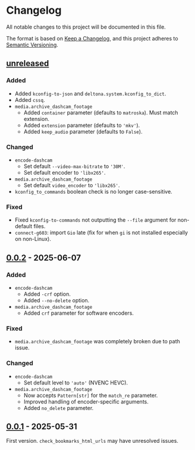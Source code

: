 <!-- markdownlint-configure-file {"MD024": { "siblings_only": true } } -->

# Changelog

All notable changes to this project will be documented in this file.

The format is based on [Keep a Changelog](https://keepachangelog.com/en/1.0.0/), and this project
adheres to [Semantic Versioning](https://semver.org/spec/v2.0.0.html).

## [unreleased]

### Added

- Added `kconfig-to-json` and `deltona.system.kconfig_to_dict`.
- Added `cssq`.
- `media.archive_dashcam_footage`
  - Added `container` parameter (defaults to `matroska`). Must match extension.
  - Added `extension` parameter (defaults to `'mkv'`).
  - Added `keep_audio` parameter (defaults to `False`).

### Changed

- `encode-dashcam`
  - Set default `--video-max-bitrate` to `'30M'`.
  - Set default encoder to `'libx265'`.
- `media.archive_dashcam_footage`
  - Set default `video_encoder` to `'libx265'`.
- `kconfig_to_commands` boolean check is no longer case-sensitive.

### Fixed

- Fixed `kconfig-to-commands` not outputting the `--file` argument for non-default files.
- `connect-g603`: import `Gio` late (fix for when `gi` is not installed especially on non-Linux).

## [0.0.2] - 2025-06-07

### Added

- `encode-dashcam`
  - Added `-crf` option.
  - Added `--no-delete` option.
- `media.archive_dashcam_footage`
  - Added `crf` parameter for software encoders.

### Fixed

- `media.archive_dashcam_footage` was completely broken due to path issue.

### Changed

- `encode-dashcam`
  - Set default level to `'auto'` (NVENC HEVC).
- `media.archive_dashcam_footage`
  - Now accepts `Pattern[str]` for the `match_re` parameter.
  - Improved handling of encoder-specific arguments.
  - Added `no_delete` parameter.

## [0.0.1] - 2025-05-31

First version. `check_bookmarks_html_urls` may have unresolved issues.

[unreleased]: https://github.com/Tatsh/deltona/compare/v0.0.2...HEAD
[0.0.2]: https://github.com/Tatsh/deltona/compare/v0.0.1...v0.0.2
[0.0.1]: https://github.com/Tatsh/deltona/releases/tag/v0.0.1
